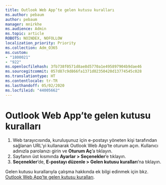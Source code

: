 ```yaml
---
title: Outlook Web App’te gelen kutusu kuralları
ms.author: pebaum
author: pebaum
manager: mnirkhe
ms.audience: Admin
ms.topic: article
ROBOTS: NOINDEX, NOFOLLOW
localization_priority: Priority
ms.collection: Adm_O365
ms.custom:
- "1800021"
- "922"
ms.openlocfilehash: 3fb738f0571d8ae8d5770a1e495897904b9dae46
ms.sourcegitcommit: 057d87c9d866fa1371d02350420d13774545c028
ms.translationtype: HT
ms.contentlocale: tr-TR
ms.lasthandoff: 05/02/2020
ms.locfileid: "44005662"
---
```

# <a name="inbox-rules-in-outlook-web-app"></a>Outlook Web App’te gelen kutusu kuralları

1. Web tarayıcısında, kuruluşunuz için e-postayı yöneten kişi tarafından sağlanan URL’yi kullanarak Outlook Web App’te oturum açın. Kullanıcı adınızla parolanızı girin ve **Oturum Aç**’a tıklayın. 
2. Sayfanın üst kısmında **Ayarlar > Seçenekler**’e tıklayın.
3. **Seçenekler**’de, **E-postayı düzenle > Gelen kutusu kuralları**’na tıklayın.

Gelen kutusu kurallarıyla çalışma hakkında ek bilgi edinmek için bkz. [Outlook Web App’te gelen kutusu kuralları](https://support.office.com/article/inbox-rules-in-outlook-web-app-edea3d17-00c9-434b-b9b7-26ee8d9f5622).
